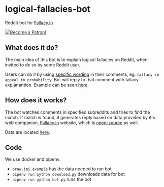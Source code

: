 # logical-fallacies-bot
Reddit bot for [Fallacy.in](https://fallacy.in)

[![Become a Patron!](https://c5.patreon.com/external/logo/become_a_patron_button.png)](https://www.patreon.com/hovancik)

## What does it do?
The main idea of this bot is to explain logical fallacies on Reddit, when invited to do so by some Reddit user.

Users can do it by using [specific wording](https://fallacy.in/about.html) in their comments, eg. `fallacy in appeal to probability`. Bot will reply to that comment with fallacy explanantion. Example can be seen [here](https://www.reddit.com/r/fallacybottest/comments/5w3ujc/test/deq1v95/?context=10000).

## How does it works?
The bot watches comments in specified subreddits and tries to find the match. If match is found, it generates reply based on data provided by it's web companion, [Fallacy.in](https://fallacy.in) website, which is [open-source](https://github.com/hovancik/logical-fallacies) as well.

Data are located [here](https://fallacy.in/data/fallacies.json).

## Code

We use docker and pipenv.

- `praw.ini.example` has the data needed to run bot
- `pipenv run python download.py` downloads data for bot
- `pipenv run python bot.py` runs the bot
